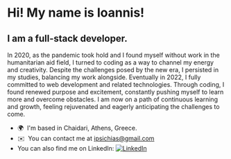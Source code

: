 Hi! My name is Ioannis!
========================================================================================================================================

I am a full-stack developer.
--------------------

In 2020, as the pandemic took hold and I found myself without work in the humanitarian aid field, I turned to coding as a way to channel my energy and creativity. Despite the challenges posed by the new era, I persisted in my studies, balancing my work alongside. Eventually in 2022, I fully committed to web development and related technologies. Through coding, I found renewed purpose and excitement, constantly pushing myself to learn more and overcome obstacles. I am now on a path of continuous learning and growth, feeling rejuvenated and eagerly anticipating the challenges to come.

* 🌍  I'm based in Chaidari, Athens, Greece.
* ✉️  You can contact me at [ipsichias@gmail.com](mailto:ipsichias@gmail.com)
* You can also find me on LinkedIn: <a href="https://www.linkedin.com/in/ioannis-psychias/" target="_blank" rel="noopener noreferrer"><img src="https://img.shields.io/badge/-LinkedIn-0077B5?style=flat-square&logo=linkedin&logoColor=white" alt="LinkedIn"></a>




